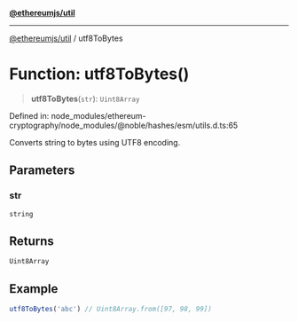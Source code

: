 [**@ethereumjs/util**](../README.md)

***

[@ethereumjs/util](../README.md) / utf8ToBytes

# Function: utf8ToBytes()

> **utf8ToBytes**(`str`): `Uint8Array`

Defined in: node\_modules/ethereum-cryptography/node\_modules/@noble/hashes/esm/utils.d.ts:65

Converts string to bytes using UTF8 encoding.

## Parameters

### str

`string`

## Returns

`Uint8Array`

## Example

```ts
utf8ToBytes('abc') // Uint8Array.from([97, 98, 99])
```
